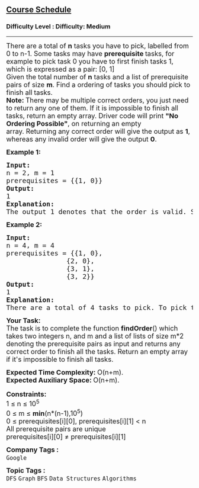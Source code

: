 <h2><a href="https://www.geeksforgeeks.org/problems/course-schedule/1?utm_source=youtube&utm_medium=collab_striver_ytdescription&utm_campaign=prerequisite-tasks">Course Schedule</a></h2><h3>Difficulty Level : Difficulty: Medium</h3><hr><div class="problems_problem_content__Xm_eO"><p><span style="font-size: 18px;">There are a total of <strong>n</strong> tasks you have to pick, labelled from 0 to n-1. Some tasks may have <strong>prerequisite </strong>tasks, for example to pick task 0 you have to first finish tasks 1, which is expressed as a pair: [0, 1]<br>Given the total number of <strong>n</strong> tasks and a list of prerequisite pairs of size <strong>m</strong>. Find a ordering of tasks you should pick to finish all tasks.</span><br><span style="font-size: 18px;"><strong>Note: </strong>There may be multiple correct orders, you just need to return any one of them. If it is impossible to finish all tasks, return an empty array. </span><span style="font-size: 18px;">Driver code will print&nbsp;</span><strong style="font-size: 18px;">"No Ordering Possible"</strong><span style="font-size: 18px;">, on returning an empty array.</span><span style="font-size: 18px;">&nbsp;Returning any correct order will give the output as </span><strong style="font-size: 18px;">1</strong><span style="font-size: 18px;">, whereas any invalid order will give the output </span><strong style="font-size: 18px;">0</strong><span style="font-size: 18px;">.&nbsp;</span></p>
<p><span style="font-size: 18px;"><strong>Example 1:</strong></span></p>
<pre><span style="font-size: 18px;"><strong>Input:
</strong>n = 2, m = 1
prerequisites = {{1, 0}}
<strong>Output:
</strong>1<strong>
Explanation:
</strong>The output 1 denotes that the order is valid. So, if you have, implemented your function correctly, then output would be 1 for all test cases. </span><span style="font-size: 18px;">One possible order is [0, 1].</span></pre>
<p><span style="font-size: 18px;"><strong>Example 2:</strong></span></p>
<pre><span style="font-size: 18px;"><strong>Input:
</strong>n = 4, m = 4
prerequisites = {{1, 0},
               {2, 0},
               {3, 1},
               {3, 2}}
<strong>Output:
</strong>1<strong>
Explanation:
</strong>There are a total of 4 tasks to pick. To pick task 3 you should have finished both tasks 1 and 2. Both tasks 1 and 2 should be pick after you finished task 0. So one correct task order is [0, 1, 2, 3]. Another correct ordering is [0, 2, 1, 3]. Returning any of these order will result in an output of 1.</span>
</pre>
<p><span style="font-size: 18px;"><strong>Your Task:</strong><br>The task is to complete the function <strong>findOrder</strong>() which takes two integers n, and m and a list of lists of size m*2 denoting the prerequisite pairs as input and returns any correct order to finish all the tasks. Return an empty array if it's impossible to finish all tasks.</span></p>
<div><span style="font-size: 18px;"><strong>Expected Time Complexity:&nbsp;</strong>O(n+m).<br><strong>Expected Auxiliary Space:&nbsp;</strong>O(n+m).</span></div>
<div>&nbsp;</div>
<div><span style="font-size: 18px;"><strong>Constraints:</strong><br>1 ≤ n ≤ 10<sup>5</sup></span>
<div><span style="font-size: 18px;">0 ≤ m ≤ <strong>min</strong>(n*(n-1),10<sup>5</sup>)<br>0 ≤ prerequisites[i][0], prerequisites[i][1] &lt; n<br>All prerequisite pairs are unique</span></div>
<div><span style="font-size: 18px;">prerequisites[i][0] ≠ prerequisites[i][1]</span></div>
</div></div><p><span style=font-size:18px><strong>Company Tags : </strong><br><code>Google</code>&nbsp;<br><p><span style=font-size:18px><strong>Topic Tags : </strong><br><code>DFS</code>&nbsp;<code>Graph</code>&nbsp;<code>BFS</code>&nbsp;<code>Data Structures</code>&nbsp;<code>Algorithms</code>&nbsp;